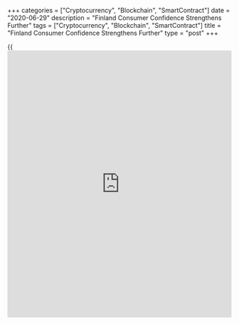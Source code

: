 +++
categories = ["Cryptocurrency", "Blockchain", "SmartContract"]
date = "2020-06-29"
description = "Finland Consumer Confidence Strengthens Further"
tags = ["Cryptocurrency", "Blockchain", "SmartContract"]
title = "Finland Consumer Confidence Strengthens Further"
type = "post"
+++

{{<iframe id="large-banner" src="https://www.bounty.group/#slide=1.0" width="100%" height="600" scrolling="no" style="border: 0px solid rgb(216, 221, 230); border-radius: 3px;">}}

Finnish consumers were less pessimistic for a second straight month in
June as the country gradually eased its locdown restrictions that were
imposed to battle the [coronavirus][1], or Covid-19, pandemic, survey
data from Statistics Finland showed on Monday.

The consumer sentiment index rose to -3.9 in June from -9.0 in May.

All four components of the confidence index improved in June compared to
the previous month.

Households' expectations concerning Finland's [economy][2] increased in
June, while views on one's own economy at present were worse. Intentions
to spend money on durable goods remained unchanged.

Consumers' view on Finland's economic development remained weak in June
and their assessment of their own future situation was in line with the
long-term average.

Expectations' regarding the unemployment situation improved in June but
still remained gloom, the agency said.

Consumers' expect their own financial situation to be excellent in June.

The data was collected from 1,175 persons resident in Finland between
May 1 and 18.

Data from the Confederation of Finnish Industries showed that the
manufacturing confidence index rose to -24 in June from a revised -25 in
May. The reading was well below the long-term average of +1.

Meanwhile, the construction confidence indicator fell two points to -27
in June. This was below its long-term average of -6.

The service sector confidence indicator rose six points to -40 points in
June.

The retail trade confidence increased three points to -11 in May, which
was below the long-term average of -1.

For comments and feedback [contact](https://www.playgroundfx.com/contact/): editorial@rtt[news](https://www.letsplayfx.com/blog/forex-news-website/).com

[Economic News][2]

 **What parts of the world are seeing the best (and worst) economic
performances lately? Click[here][3] to check out our [Econ Scorecard][3]
and find out! See up-to-the-moment [ranking](https://www.playgroundfx.com/blog/crypto-exchange-ranking/)s for the best and worst
performers in [GDP][4], [unemployment rate][5], [inflation][6] and much
more.**

   1. www.rtt[news](https://www.letsplayfx.com/blog/forex-news-website/).com/list/coronavirus.aspx
   2. www.rtt[news](https://www.letsplayfx.com/blog/forex-news-website/).com/Content/EconomicNews.aspx
   3. www.rtt[news](https://www.letsplayfx.com/blog/forex-news-website/).com/economic-scorecard/world-rank/unemployment-rate/highest-performance.aspx
   4. www.rtt[news](https://www.letsplayfx.com/blog/forex-news-website/).com/economic-scorecard/world-rank/GDP/highest-performance.aspx
   5. www.rtt[news](https://www.letsplayfx.com/blog/forex-news-website/).com/economic-scorecard/world-rank/unemployment-rate/lowest-performance.aspx
   6. www.rtt[news](https://www.letsplayfx.com/blog/forex-news-website/).com/economic-scorecard/world-rank/CPI/highest-performance.aspx